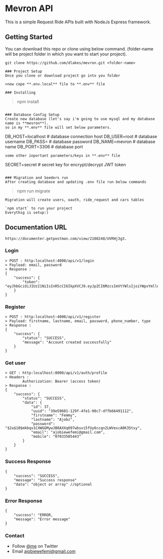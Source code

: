 # Mevron API 
This is a simple Request Ride APIs built with NodeJs Express framework.

## Getting Started
You can download this repo or clone using below command. (folder-name will be project folder in which you want to start your project).
```
git clone https://github.com/dlakes/mevron.git <folder-name>
```
```
### Project Setup
Once you clone or download project go into you folder

>now cope **.env.local** file to **.env** file

### Installing
```
> npm install
```

### Database Config Setup
Create new database (let's say i'm going to use mysql and my database name is **mevron**).
so in my **.env** file will set below parameters.
```
DB_HOST=localhost               # database connection host
DB_USER=root                    # database username
DB_PASS=                        # database password
DB_NAME=mevron                  # database name
DB_PORT=3306                    # database port
```
some other inportant parameters/keys in **.env** file
```
SECRET=secret           # secret key for encrypt/decrypt JWT token
```

### Migration and Seeders run
After creating database and updating .env file run below commands
```
> npm run migrate
```
Migration will create users, oauth, ride_request and cars tables

`npm start` to run your project 
Everythig is setup:)

```

## Documentation URL
```
https://documenter.getpostman.com/view/2108248/UVRHj3g3.
```
### Login
```
> POST : http:localhost:4000/api/v1/login   
> Payload: email, password
> Response : 
{
    "success": {
        "token": "eyJhbGciOiJIUzI1NiIsInR5cCI6IkpXVCJ9.eyJpZCI6MzcsImVtYWlsIjoiYWpvYmlld2VmZW1pMkBnbWFpbC5jb20iLCJmaXJzdG5hbWUiOiJGZW1pIiwibGFzdG5hbWUiOiJBam9iaWV3ZSIsImlhdCI6MTYyMTI0NjQ4OCwiZXhwIjoxNjIxMjQ4Mjg4fQ.tD4BiD_RiniQsY4iZff2JzqZBG5_PdFpsbvVK2M87AQ"
    }
}
```
### Register
```
> POST : http:localhost:4000/api/v1/register
> Payload: firstname, lastname, email, password, phone_number, type
> Response : 
{
    "success": {
        "status": "SUCCESS",
        "message": "Account created successfully"
    }
}
```
### Get user
```
> GET : http:localhost:8000/api/v1/auth/profile   
> Headers : 
        Authorization: Bearer (access token)
> Response : 
{
    "success": {
        "status": "SUCCESS",
        "data": {
            "id": 37,
            "uuid": "39e59601-129f-4fe1-90c7-dffb66491112",
            "firstname": "Femmy",
            "lastname": "Ajobz",
            "password": "$2a$10$mkbqv1CXWGGMywJB8AXXqO97wbsvi5fUy6ccqn2LWVescA0K35tsy",
            "email": "ajobiewefemi@gmail.com",
            "mobile": "07033505443"
        }
    }
}
```
### Success Response
```
{
    "success": "SUCCESS",
    "message": "Success response"
    "data": "object or array" //optional
}
```
### Error Response
```
{
    "success": "ERROR,
    "message": "Error message"
}
```

### Contact 
* Follow [@me](https://twitter.com/femiajobs) on Twitter
* Email <ajobiewefemi@gmail.com>